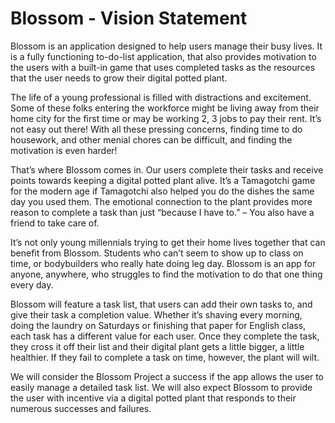 # Blossom - Vision Statement
  
Blossom is an application designed to help users manage their busy lives. It is a fully functioning to-do-list application, that also provides motivation to the users with a built-in game that uses completed tasks as the resources that the user needs to grow their digital potted plant.

The life of a young professional is filled with distractions and excitement. Some of these folks entering the workforce might be living away from their home city for the first time or may be working 2, 3 jobs to pay their rent. It’s not easy out there! With all these pressing concerns, finding time to do housework, and other menial chores can be difficult, and finding the motivation is even harder!

That’s where Blossom comes in.  Our users complete their tasks and receive points towards keeping a digital potted plant alive. It’s a Tamagotchi game for the modern age if Tamagotchi also helped you do the dishes the same day you used them. The emotional connection to the plant provides more reason to complete a task than just “because I have to.” – You also have a friend to take care of.

It’s not only young millennials trying to get their home lives together that can benefit from Blossom. Students who can’t seem to show up to class on time, or bodybuilders who really hate doing leg day. Blossom is an app for anyone, anywhere, who struggles to find the motivation to do that one thing every day.

Blossom will feature a task list, that users can add their own tasks to, and give their task a completion value. Whether it’s shaving every morning, doing the laundry on Saturdays or finishing that paper for English class, each task has a different value for each user. Once they complete the task, they cross it off their list and their digital plant gets a little bigger, a little healthier. If they fail to complete a task on time, however, the plant will wilt.

 
We will consider the Blossom Project a success if the app allows the user to easily manage a detailed task list. We will also expect Blossom to provide the user with incentive via a digital potted plant that responds to their numerous successes and failures.